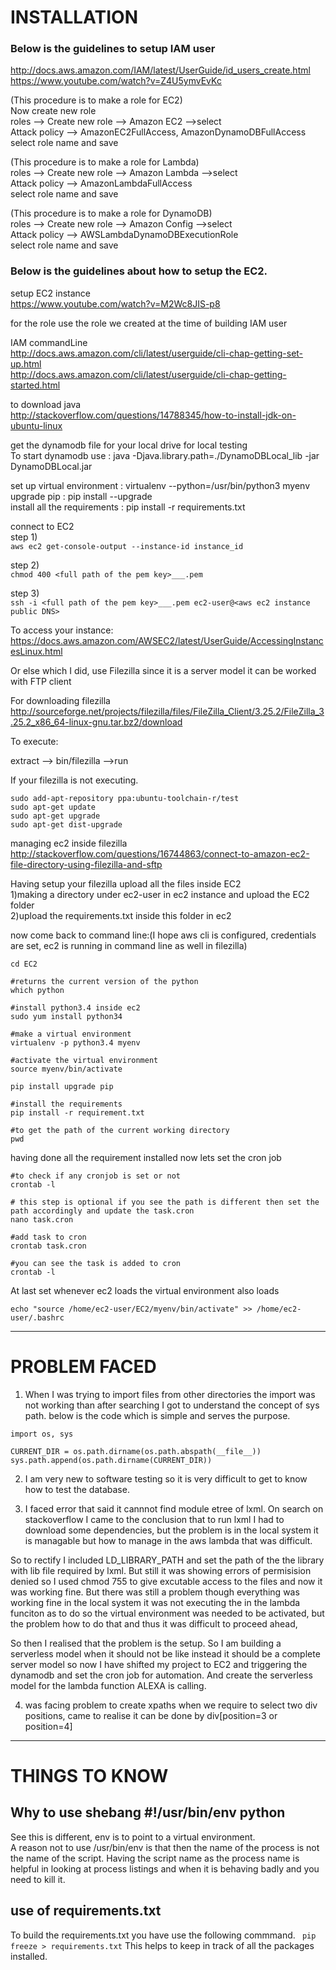# INSTALLATION
  
### Below is the guidelines to setup IAM user   
http://docs.aws.amazon.com/IAM/latest/UserGuide/id_users_create.html   
https://www.youtube.com/watch?v=Z4U5ymvEvKc   
  
  
(This procedure is to make a role for EC2)  
Now create new role  
roles --> Create new role --> Amazon EC2 -->select  
Attack policy --> AmazonEC2FullAccess, AmazonDynamoDBFullAccess  
select role name and save  
  
  
(This procedure is to make a role for Lambda)  
roles --> Create new role --> Amazon Lambda -->select  
Attack policy --> AmazonLambdaFullAccess  
select role name and save  
  
  
(This procedure is to make a role for DynamoDB)  
roles --> Create new role --> Amazon Config -->select  
Attack policy --> AWSLambdaDynamoDBExecutionRole  
select role name and save  
  
  
### Below is the guidelines about how to setup the EC2.  
setup EC2 instance  
https://www.youtube.com/watch?v=M2Wc8JIS-p8  
  
for the role use the role we created at the time of building IAM user  
  
IAM commandLine  
http://docs.aws.amazon.com/cli/latest/userguide/cli-chap-getting-set-up.html  
http://docs.aws.amazon.com/cli/latest/userguide/cli-chap-getting-started.html  
  
to download java  
http://stackoverflow.com/questions/14788345/how-to-install-jdk-on-ubuntu-linux  
  
get the dynamodb file for your local drive for local testing  
To start dynamodb use : java -Djava.library.path=./DynamoDBLocal_lib -jar DynamoDBLocal.jar   
  
set up virtual environment : virtualenv --python=/usr/bin/python3 myenv  
upgrade pip : pip install --upgrade   
install all the requirements : pip install -r requirements.txt  
  
connect to EC2  
step 1)  
```aws ec2 get-console-output --instance-id instance_id```  
  
step 2)  
```chmod 400 <full path of the pem key>___.pem```  
  
step 3)  
```ssh -i <full path of the pem key>___.pem ec2-user@<aws ec2 instance public DNS>```  
  
  
To access your instance:  
https://docs.aws.amazon.com/AWSEC2/latest/UserGuide/AccessingInstancesLinux.html  
  
  
Or else which I did, use Filezilla since it is a server model it can be worked with FTP client  
  
For downloading filezilla  
http://sourceforge.net/projects/filezilla/files/FileZilla_Client/3.25.2/FileZilla_3.25.2_x86_64-linux-gnu.tar.bz2/download  
  
To execute:  
  
extract --> bin/filezilla -->run  
  
If your filezilla is not executing.  
```  
sudo add-apt-repository ppa:ubuntu-toolchain-r/test   
sudo apt-get update  
sudo apt-get upgrade  
sudo apt-get dist-upgrade
```  
  
managing ec2 inside filezilla  
http://stackoverflow.com/questions/16744863/connect-to-amazon-ec2-file-directory-using-filezilla-and-sftp  
  
Having setup your filezilla upload all the files inside EC2  
1)making a directory under ec2-user in ec2 instance and upload the EC2 folder  
2)upload the requirements.txt inside this folder in ec2  
  
now come back to command line:(I hope aws cli is configured, credentials are set, ec2 is running in command line as well in filezilla)   
```  
cd EC2

#returns the current version of the python
which python

#install python3.4 inside ec2  						  
sudo yum install python34

#make a virtual environment   			
virtualenv -p python3.4 myenv

#activate the virtual environment  		
source myenv/bin/activate	

pip install upgrade pip

#install the requirements  
pip install -r requirement.txt		

#to get the path of the current working directory  
pwd									
```  
  
having done all the requirement installed now lets set the cron job  
  
```  
#to check if any cronjob is set or not  
crontab -l

# this step is optional if you see the path is different then set the path accordingly and update the task.cron   								
nano task.cron

#add task to cron   							
crontab task.cron

#you can see the task is added to cron   						
crontab -l 								
```  
  
At last set whenever ec2 loads the virtual environment also loads  
```  
echo "source /home/ec2-user/EC2/myenv/bin/activate" >> /home/ec2-user/.bashrc  
```

____


# PROBLEM FACED  
  
1) When I was trying to import files from other directories the import was not working than after searching I got to understand the concept of sys path. below is the code which is simple and serves the purpose.  
  
```python3  
import os, sys  
  
CURRENT_DIR = os.path.dirname(os.path.abspath(__file__))  
sys.path.append(os.path.dirname(CURRENT_DIR))  
```  
  
2) I am very new to software testing so it is very difficult to get to know how to test the database.  
  
3) I faced error that said it cannnot find module etree of lxml. On search on stackoverflow I came to the conclusion that to run lxml I had to download some dependencies, but the problem is in the local system it is managable but how to manage in the aws lambda that was difficult.   
  
So to rectify I included LD_LIBRARY_PATH and set the path of the the library with lib file required by lxml.  But still it was showing errors of permisision denied so I used chmod 755 to give excutable access to the files and now it was working fine. But there was still a problem though everything was working fine in the local system it was not executing the in the lambda funciton as to do so the virtual environment was needed to be activated, but the problem how to do that and thus it was difficult to proceed ahead,  
  
So then I realised that the problem is the setup. So I am building a serverless model when it should not be like instead it should be a complete server model so now I have shifted my project to EC2 and triggering the dynamodb and set the cron job for automation. And create the serverless model for the lambda function ALEXA is calling.  
  
4) was facing problem to create xpaths when we require to select two div positions, came to realise it can be done by div[position=3 or position=4]  
  
____
  

# THINGS TO KNOW

## Why to use shebang #!/usr/bin/env python  
  
See this is different, env is to point to a virtual environment.   
A reason not to use /usr/bin/env is that then the name of the process is not the name of the script. Having the script name as the process name is helpful in looking at process listings and when it is behaving badly and you need to kill it.  
  
  
## use of requirements.txt  
  
To build the requirements.txt you have use the following commmand. ``` pip freeze > requirements.txt``` This helps to keep in track of all the packages installed.  
  
